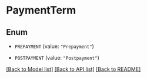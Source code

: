 # PaymentTerm

## Enum


* `PREPAYMENT` (value: `"Prepayment"`)

* `POSTPAYMENT` (value: `"Postpayment"`)


[[Back to Model list]](../README.md#documentation-for-models) [[Back to API list]](../README.md#documentation-for-api-endpoints) [[Back to README]](../README.md)



